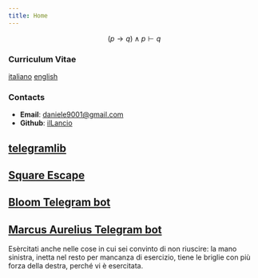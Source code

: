 ```yaml
---
title: Home
---
```

$$
(p \rightarrow q) \land p \vdash q
$$

### Curriculum Vitae

[italiano](cv_ita.pdf) [english](cv_eng.pdf)

### Contacts

- **Email**: <daniele9001@gmail.com>
- **Github**: [ilLancio](https://github.com/ilLancio)

## [telegramlib](https://pypi.org/project/telegramlib/)

## [Square Escape](https://logos-psychagogia.itch.io/square-escape)

## [Bloom Telegram bot](https://t.me/BLOOM_chatbot)

## [Marcus Aurelius Telegram bot](https://t.me/M_Aurelius_bot)

Esèrcitati anche nelle cose in cui sei convinto di non riuscire: la mano sinistra, inetta nel resto per mancanza di esercizio, tiene le briglie con più forza della destra, perché vi è esercitata.

